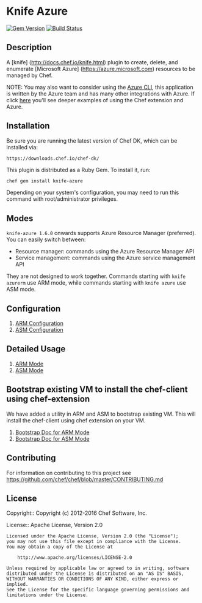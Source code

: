 # Knife Azure

[![Gem Version](https://badge.fury.io/rb/knife-azure.svg)](https://rubygems.org/gems/knife-azure) [![Build Status](https://travis-ci.org/chef/knife-azure.svg?branch=master)](https://travis-ci.org/chef/knife-azure)

## Description

A [knife] (<http://docs.chef.io/knife.html>) plugin to create, delete, and enumerate [Microsoft Azure] (<https://azure.microsoft.com>) resources to be managed by Chef.

NOTE: You may also want to consider using the [Azure CLI](https://docs.microsoft.com/en-us/cli/azure/install-azure-cli), this application is written by the Azure team and has many other integrations with Azure. If click [here](https://github.com/chef-partners/azure-chef-extension/blob/master/examples/azure-xplat-cli-examples.md) you'll see deeper examples of using the Chef extension and Azure.

## Installation

Be sure you are running the latest version of Chef DK, which can be installed via:

```
https://downloads.chef.io/chef-dk/
```

This plugin is distributed as a Ruby Gem. To install it, run:

```bash
chef gem install knife-azure
```

Depending on your system's configuration, you may need to run this command with root/administrator privileges.

## Modes

`knife-azure 1.6.0` onwards supports Azure Resource Manager (preferred). You can easily switch between:

- Resource manager: commands using the Azure Resource Manager API
- Service management: commands using the Azure service management API

They are not designed to work together. Commands starting with `knife azurerm` use ARM mode, while commands starting with `knife azure` use ASM mode.

## Configuration

1. [ARM Configuration](docs/configuration.md#arm-mode)
1. [ASM Configuration](docs/configuration.md#asm-mode)

## Detailed Usage

1. [ARM Mode](docs/ARM.md)
1. [ASM Mode](docs/ASM.md)

## Bootstrap existing VM to install the chef-client using chef-extension

We have added a utility in ARM and ASM to bootstrap existing VM. This will install the chef-client using chef extension on your VM.

1. [Bootstrap Doc for ARM Mode](docs/bootstrap.md#arm-mode)
1. [Bootstrap Doc for ASM Mode](docs/bootstrap.md#asm-mode)

## Contributing

For information on contributing to this project see <https://github.com/chef/chef/blob/master/CONTRIBUTING.md>

## License

Copyright:: Copyright (c) 2012-2016 Chef Software, Inc.

License:: Apache License, Version 2.0

```text
Licensed under the Apache License, Version 2.0 (the "License");
you may not use this file except in compliance with the License.
You may obtain a copy of the License at

    http://www.apache.org/licenses/LICENSE-2.0

Unless required by applicable law or agreed to in writing, software
distributed under the License is distributed on an "AS IS" BASIS,
WITHOUT WARRANTIES OR CONDITIONS OF ANY KIND, either express or implied.
See the License for the specific language governing permissions and
limitations under the License.
```
